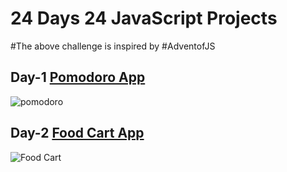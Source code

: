 # 24 Days  24 JavaScript Projects
#The above challenge is inspired by #AdventofJS

## Day-1 [Pomodoro App](https://abhayrobotics.github.io/-24-Days-24-JavaScript-Projects-/Day_1_Pomodoro_App/index.html)
![pomodoro](https://user-images.githubusercontent.com/58120166/232305387-6dec00f9-e3f0-49fa-b010-c7eedc79dc7b.jpg)

## Day-2 [Food Cart App](https://abhayrobotics.github.io/-24-Days-24-JavaScript-Projects-/Day_2_Food_cart/index.html)
![Food Cart](https://user-images.githubusercontent.com/58120166/232305421-4ef501d9-f74d-4b3c-9616-c08c0faa0fb8.png)
